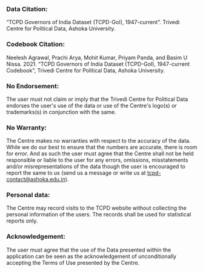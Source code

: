 ### Data Citation: 
“TCPD Governors of India Dataset (TCPD-GoI), 1947-current”. Trivedi Centre for Political Data, Ashoka University.
### Codebook Citation: 
Neelesh Agrawal, Prachi Arya, Mohit Kumar, Priyam Panda, and Basim U Nissa. 2021. “TCPD Governors of India Dataset (TCPD-GoI), 1947-current Codebook", Trivedi Centre for Political Data, Ashoka University.
### No Endorsement: 
The user must not claim or imply that the Trivedi Centre for Political Data endorses the user's use of the data or use of the Centre's logo(s) or trademarks(s) in conjunction with the same.
### No Warranty: 
The Centre makes no warranties with respect to the accuracy of the data. While we do our best to ensure that the numbers are accurate, there is room for error. And as such the user must agree that the Centre shall not be held responsible or liable to the user for any errors, omissions, misstatements and/or misrepresentations of the data though the user is encouraged to report the same to us (send us a message or write us at tcpd-contact@ashoka.edu.in).
### Personal data: 
The Centre may record visits to the TCPD website without collecting the personal information of the users. The records shall be used for statistical reports only.
### Acknowledgement: 
The user must agree that the use of the Data presented within the application can be seen as the acknowledgement of unconditionally accepting the Terms of Use presented by the Centre.
